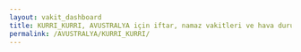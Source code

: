```yaml
---
layout: vakit_dashboard
title: KURRI_KURRI, AVUSTRALYA için iftar, namaz vakitleri ve hava durumu - ilçe/eyalet seç
permalink: /AVUSTRALYA/KURRI_KURRI/
---
```


<script type="text/javascript">
  var GLOBAL_COUNTRY = 'AVUSTRALYA';
  var GLOBAL_CITY = 'KURRI_KURRI';
  var GLOBAL_STATE = '';
  var lat = 72;
  var lon = 21;
</script>
